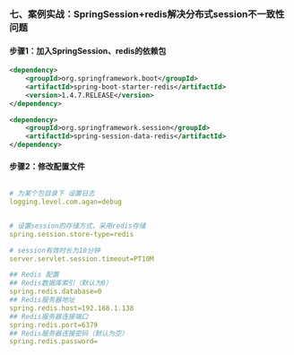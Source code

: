 
### 七、案例实战：SpringSession+redis解决分布式session不一致性问题
#### 步骤1：加入SpringSession、redis的依赖包
``` xml
<dependency>
    <groupId>org.springframework.boot</groupId>
    <artifactId>spring-boot-starter-redis</artifactId>
    <version>1.4.7.RELEASE</version>
</dependency>

<dependency>
    <groupId>org.springframework.session</groupId>
    <artifactId>spring-session-data-redis</artifactId>
</dependency>
```
#### 步骤2：修改配置文件
``` yml

# 为某个包目录下 设置日志
logging.level.com.agan=debug


# 设置session的存储方式，采用redis存储
spring.session.store-type=redis

# session有效时长为10分钟
server.servlet.session.timeout=PT10M

## Redis 配置
## Redis数据库索引（默认为0）
spring.redis.database=0
## Redis服务器地址
spring.redis.host=192.168.1.138
## Redis服务器连接端口
spring.redis.port=6379
## Redis服务器连接密码（默认为空）
spring.redis.password=
```